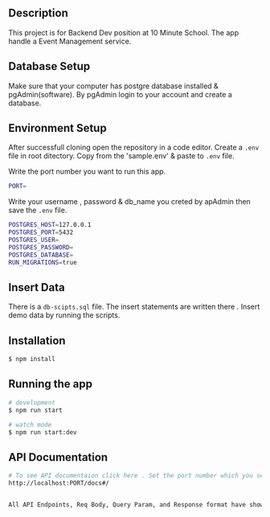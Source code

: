 ## Description

This project is for Backend Dev position at 10 Minute School.
The app handle a Event Management service.

## Database Setup

Make sure that your computer has postgre database installed & pgAdmin(software).
By pgAdmin login to your account and create a database.

## Environment Setup

After successfull cloning open the repository in a code editor.
Create a `.env` file in root ditectory.
Copy from the 'sample.env' & paste to `.env` file.

Write the port number you want to run this app.

```bash
PORT=
```

Write your username , password & db_name you creted by apAdmin then save the `.env` file.

```bash
POSTGRES_HOST=127.0.0.1
POSTGRES_PORT=5432
POSTGRES_USER=
POSTGRES_PASSWORD=
POSTGRES_DATABASE=
RUN_MIGRATIONS=true
```

## Insert Data

There is a `db-scipts.sql` file.
The insert statements are written there .
Insert demo data by running the scripts.

## Installation

```bash
$ npm install
```

## Running the app

```bash
# development
$ npm run start

# watch mode
$ npm run start:dev
```

## API Documentation

```bash
# To see API documentaion click here . Set the port number which you set in `.env` file
http://localhost:PORT/docs#/


All API Endpoints, Req Body, Query Param, and Response format have shown in the Swagger UI.
```
